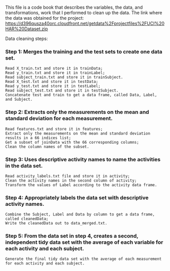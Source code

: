 This file is a code book that describes the variables, the data, and transformations, work that I performed to clean up the data.
The link where the data was obtained for the project: 
  https://d396qusza40orc.cloudfront.net/getdata%2Fprojectfiles%2FUCI%20HAR%20Dataset.zip

Data cleaning steps:
### Step 1: Merges the training and the test sets to create one data set. 
    Read X_train.txt and store it in trainData;
    Read y_train.txt and store it in trainLabel;
    Read subject_train.txt and store it in trainSubject.
    Read X_test.txt and store it in testData;
    Read y_test.txt and store it in testLabel;
    Read subject_test.txt and store it in testSubject.
    Concatenate test and train to get a data frame, called Data, Label, and Subject.
	
### Step 2: Extracts only the measurements on the mean and standard deviation for each measurement.      	
    Read features.txt and store it in features;
    Extract only the measurements on the mean and standard deviation results in a 66 indices list;
    Get a subset of joinData with the 66 corresponding columns;
    Clean the column names of the subset.

### Step 3: Uses descriptive activity names to name the activities in the data set.   
    Read activity_labels.txt file and store it in activity;
    Clean the activity names in the second column of activity;
    Transform the values of Label according to the activity data frame.

### Step 4: Appropriately labels the data set with descriptive activity names.
    Combine the Subject, Label and Data by column to get a data frame, called cleanedData;
    Write the cleanedData out to data_merged.txt.
	
### Step 5: From the data set in step 4, creates a second, independent tidy data set with the average of each variable for each activity and each subject. 
    Generate the final tidy data set with the average of each measurement for each activity and each subject.


